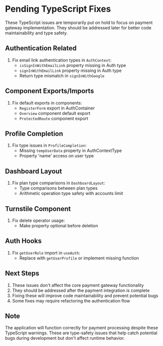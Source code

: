 # Pending TypeScript Fixes

These TypeScript issues are temporarily put on hold to focus on payment gateway implementation. They should be addressed later for better code maintainability and type safety.

## Authentication Related
1. Fix email link authentication types in `AuthContext`:
   - `isSignInWithEmailLink` property missing in Auth type
   - `signInWithEmailLink` property missing in Auth type
   - Return type mismatch in `signInWithGoogle`

## Component Exports/Imports
1. Fix default exports in components:
   - `RegisterForm` export in AuthContainer
   - `Overview` component default export
   - `ProtectedRoute` component export

## Profile Completion
1. Fix type issues in `ProfileCompletion`:
   - Missing `tempUserData` property in AuthContextType
   - Property 'name' access on user type

## Dashboard Layout
1. Fix plan type comparisons in `DashboardLayout`:
   - Type comparisons between plan types
   - Arithmetic operation type safety with accounts limit

## Turnstile Component
1. Fix delete operator usage:
   - Make property optional before deletion

## Auth Hooks
1. Fix `getUserRole` import in `useAuth`:
   - Replace with `getUserProfile` or implement missing function

## Next Steps
1. These issues don't affect the core payment gateway functionality
2. They should be addressed after the payment integration is complete
3. Fixing these will improve code maintainability and prevent potential bugs
4. Some fixes may require refactoring the authentication flow

## Note
The application will function correctly for payment processing despite these TypeScript warnings. These are type-safety issues that help catch potential bugs during development but don't affect runtime behavior.

